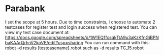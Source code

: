 # Parabank
I set the scope at 5 hours. Due to time constraints, I choose to automate 2 testcases for register test and login success when registered test.
You can view my test case document at: https://docs.google.com/spreadsheets/d/1W1EQ1fcsqkTtA9u3aKzKfnGiBPNbaKAArQrhnV2koVE/edit?usp=sharing
You can run command with this: robot -d results [testcasename].robot such as -d results TC_15.robot
